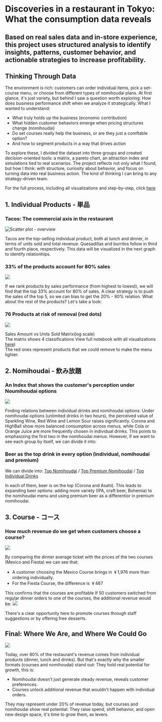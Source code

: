 # Discoveries in a restaurant in Tokyo: What the consumption data reveals 
## Based on real sales data and in-store experience, this project uses structured analysis to identify insights, patterns, customer behavior, and actionable strategies to increase profitability.
## Thinking Through Data
The environment is rich: customers can order individual items, pick a set-course menu, or choose from different types of nomihoudai plans.
At first glance, it's just variety, but behind I saw a question worth exploring: 
How does business performance shift when we analyze it strategically.
What I wanted to understand: 
- What truly holds up the business (economic contribution)
- What hidden customer behaviors emerge when pricing structures change (nomihoudai)
- Do set courses really help the business, or are they just a comftable option?
- And how to segment products in a way that drives action

To explore these, I divided the dataset into three groups and created decision-oriented tools: a matrix, a pareto chart, an attraction index and simulations tied to real scenarios.
The project reflects not only what I found, but how I think: with structure, curiosity about behavior, and focus on turning data into real business action.
The kind of thinking I can bring to any strategy-driven team.

For the full process, including all visualizations and step-by-step, click [here](https://github.com/aldo-222/Restaurant-Data-Analysis-Tokyo/blob/main/notebooks/final_integrated_version.ipynb)
## 1. Individual Products - 単品
### Tacos: The commercial axis in the restaurant
![Scatter plot - overview](images/overview.png)

Tacos are the top-selling individual product, both at lunch and dinner, in terms of units sold and total revenue. Quesadillas and burritos follow in third and fourth place, respectively. This data will be visualized in the next graph to identify relationhips.
### 33% of the products account for 80% sales
![](images/pareto.png)

If we rank products by sales performance (from highest to lowest), we will find that the top 33% account for 80% of sales.
A clear strategy is to push the sales of the top 5, so we can bias to get the 20% - 80% relation.
What about the rest of the products? Let's take a look:
### 76 Products at risk of removal (red dots)
![](images/log.png)

Sales Amount vs Units Sold Matrix(log scale)  
The matrix shows 4 classifications 
View full notebook with all visualizations [here](https://github.com/aldo-222/Restaurant-Data-Analysis-Tokyo/blob/main/notebooks/final_integrated_version.ipynb))  
The red ones represent products that we could remove to make the menu lighter.
## 2. Nomihoudai - 飲み放題 
### An Index that shows the customer's perception under Noumihoudai options
![](images/index.png)

Finding relations between individual drinks and nomihoudai options: Under nomihoudai options (unlimited drinks in two hours), the perceived value of Sparkling Wine, Red Wine and Lemon Sour raises significantly. Corona and HighBall show more balanced consumption across menus, while Cola or Orange Juice are more frequently chosen in individual drinks.
This points to emphasizing the first two in the nomihoudai menus.
However, if we want to see each group by itself, we can divide it into: 
### Beer as the top drink in every option (individual, nomihoudai and premium)
We can divide into: [Top Nomihoudai](https://github.com/aldo-222/Restaurant-Data-Analysis-Tokyo/blob/main/images/heat_nomihoudai.png) / [Top Premium Nomihoudai](https://github.com/aldo-222/Restaurant-Data-Analysis-Tokyo/blob/main/images/heat_premium.png) / [Top Individual Drinks](https://github.com/aldo-222/Restaurant-Data-Analysis-Tokyo/blob/main/images/heat_individual.png)

In each of them, beer is on the top (Corona and Asahi). 
This leads to expanding beer options: adding more variety (IPA, craft beer, Bohemia) to the nomihoudai menu and using premium beer as a differentior in premium nomihoudai.
## 3. Course - コース
### How much revenue do we get when customers choose a course?
![](images/courses_ticket.png)

By comparing the dinner average ticket with the prices of the two courses (Mexico and Fiesta) we can see that: 
- A customer choosing the Mexico Course brings in ￥1,976 more than ordering individually.
- For the Fiesta Course, the difference is ￥467

This confirms that the courses are profitable
If 50 customers switched from regular dinner orders to one of the courses, the additional revenue would be:
![](images/simulation.png)

There's a clear opportunity here to promote courses through staff suggestions or by offering free desserts.

## Final: Where We Are, and Where We Could Go
![](images/restaurantdata.png)

Today, over 80% of the restaurant's revenue comes from individual products (dinner, lunch and drinks). But that's exactly why the smaller formats (courses and nomihoudai) stand out: They hold real potential for growth, this is:
- Nomihoudai doesn't just generate steady revenue, reveals customer preferences.
- Courses unlock additional revenue that wouldn't happen with individual orders.  

They may represent under 20% of revenue today, but courses and nomihoudai show real potential: They raise spend, shift behavior, and open new design space, it's time to grow them, as levers.
